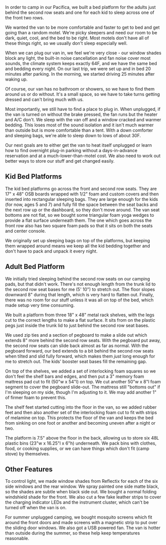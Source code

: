In order to camp in our Pacifica, we built a bed platform for the adults just behind the second row seats and one for each kid to sleep across one of the front two rows. 

We wanted the van to be more comfortable and faster to get to bed and get going than a random motel. We're picky sleepers and need our room to be dark, quiet, cool, and the bed to be right. Most motels don't have all of these things right, so we usually don't sleep especially well.

When we can plug our van in, we feel we're very close - our window shades block any light, the built-in noise cancellation and fan noise cover most sounds, the climate system keeps exactly 64F, and we have the same bed and bedding every night. On our last trip, we were set up and in bed 20 minutes after parking. In the morning, we started driving 25 minutes after waking up.

Of course, our van has no bathroom or showers, so we have to find them around us or do without. It's a small space, so we have to take turns getting dressed and can't bring much with us.

Most importantly, we still have to find a place to plug in. When unplugged, if the van is turned on without the brake pressed, the fan runs but the heater and A/C don't. We sleep with the van off and a window cracked and warmer bedding. This loses most of the sound isolation and it isn't much warmer than outside but is more comfortable than a tent. With a down comforter and sleeping bags, we're able to sleep down to lows of about 30F.

Our next goals are to either get the van to heat itself unplugged or learn how to find overnight plug-in parking without a days-in-advance reservation and at a much-lower-than-motel cost. We also need to work out better ways to store our stuff and get changed easily.


## Kid Bed Platforms
The kid bed platforms go across the front and second row seats. They are 17" x 48" OSB boards wrapped with 1/2" foam and custom covers and then inserted into rectangular sleeping bags. They are large enough for the kids (for now, ages 5 and 7) and fully fill the space between the seat backs and the next row up or the dashboard, so they don't move around. The van seat bottoms are not flat, so we bought some triangular foam yoga wedges to provide a flat surface underneath them. The one which goes across the front row also has two square foam pads so that it sits on both the seats and center console.

We originally set up sleeping bags on top of the platforms, but keeping them wrapped around means we keep all the kid bedding together and don't have to pack and unpack it every night.


## Adult Bed Platform
We initially tried sleeping behind the second row seats on our camping pads, but that didn't work. There's not enough length from the trunk lid to the second row seat bases for me (5' 10") to stretch out. The floor slopes downward 8" during that length, which is very hard to flatten out. Finally, there was no room for our stuff unless it was all on top of the bed, which made setup very time consuming.

We built a platform from three 18" x 48" metal rack shelves, with the legs cut to the correct lengths to make a flat surface. It sits from on the plastic pegs just inside the trunk lid to just behind the second row seat bases. 

We used zip ties and a section of pegboard to make a slide out which extends 8" more behind the second row seats. With the pegboard put away, the second row seats can slide back almost as far as normal. With the pegboard forward, our bed extends to a bit behind the second row seats when tilted and slid fully forward, which makes them *just* long enough for me to stretch out. The kids' booster seat bases fill the remaining gap.

On top of the shelves, we added a set of interlocking foam squares so we don't feel the shelf bars and edges, and then put a 3" memory foam mattress pad cut to fit (50"w x 54"l) on top. We cut another 50"w x 8"l foam segment to cover the pegboard slide-out. The mattress still "bottoms out" if I'm sleeping on my side, though I'm adjusting to it. We may add another 1" of firmer foam to prevent this.

The shelf feet started cutting into the floor in the van, so we added rubber feet and then also another set of the interlocking foam cut to fit with strips of melamine on top. This protects the floor of the van and keeps the bed from sinking on one foot or another and becoming uneven after a night or two.

The platform is 7.5" above the floor in the back, allowing us to store six 48L plastic bins (23"w x 16.25"l x 6"h) underneath. We pack bins with clothes, food, or cooking supplies, or we can have things which don't fit (camp stove) by themselves.


## Other Features
To control light, we made window shades from Reflectix for each of the six side windows and the rear window. We spray painted one side matte black, so the shades are subtle when black side out. We bought a normal folding windshield shade for the front. We also cut a few fake leather strips to cover the charging indicator LEDs and the instrument cluster, which can't be turned off when the van is on.

For summer unplugged camping, we bought mosquito screens which fit around the front doors and made screens with a magnetic strip to put over the sliding door windows. We also got a USB powered fan. The van is hotter than outside during the summer, so these help keep temperatures reasonable.

